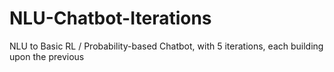 # NLU-Chatbot-Iterations
NLU to Basic RL / Probability-based Chatbot, with 5 iterations, each building upon the previous
